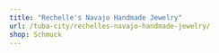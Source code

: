 ```yaml
---
title: "Rechelle's Navajo Handmade Jewelry"
url: /tuba-city/rechelles-navajo-handmade-jewelry/
shop: Schmuck
---
```

